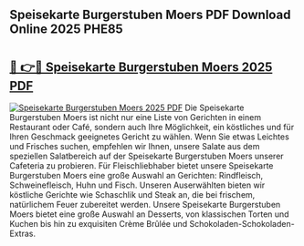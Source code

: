 ## Speisekarte Burgerstuben Moers PDF Download Online 2025 PHE85

# <h2><a href="http://gc8hst.nevu.top/?p=Speisekarte+Burgerstuben+Moers">🔗 👉🔴 Speisekarte Burgerstuben Moers 2025 PDF</a></h2>

[![Speisekarte Burgerstuben Moers 2025 PDF](https://i.imgur.com/dBaPXMq.png)](http://gc8hst.nevu.top/?p=Speisekarte+Burgerstuben+Moers)
Die Speisekarte Burgerstuben Moers ist nicht nur eine Liste von Gerichten in einem Restaurant oder Café, sondern auch Ihre Möglichkeit, ein köstliches und für Ihren Geschmack geeignetes Gericht zu wählen. Wenn Sie etwas Leichtes und Frisches suchen, empfehlen wir Ihnen, unsere Salate aus dem speziellen Salatbereich auf der Speisekarte Burgerstuben Moers unserer Cafeteria zu probieren. Für Fleischliebhaber bietet unsere Speisekarte Burgerstuben Moers eine große Auswahl an Gerichten: Rindfleisch, Schweinefleisch, Huhn und Fisch. Unseren Auserwählten bieten wir köstliche Gerichte wie Schaschlik und Steak an, die bei frischem, natürlichem Feuer zubereitet werden. Unsere Speisekarte Burgerstuben Moers bietet eine große Auswahl an Desserts, von klassischen Torten und Kuchen bis hin zu exquisiten Crème Brûlée und Schokoladen-Schokoladen-Extras.
